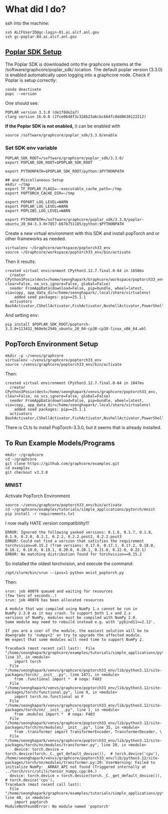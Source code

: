 # What did I do?

ssh into the machine:
```
ssh ALCFUserID@gc-login-01.ai.alcf.anl.gov
ssh gc-poplar-04.ai.alcf.anl.gov
```

## [Poplar SDK Setup](https://docs.alcf.anl.gov/ai-testbed/graphcore/virtual-environments/#poplar-sdk-setup)

The Poplar SDK is downloaded onto the graphcore systems at the /software/graphcore/poplar_sdk/ location. The default poplar version (3.3.0) is enabled automatically upon logging into a graphcore node. Check if Poplar is setup correctly:
```
conda deactivate
popc --version
```
One should see:
```
POPLAR version 3.3.0 (de1f8de2a7)
clang version 16.0.0 (2fce0648f3c328b23a6cbc664fc0dd0630122212)
```
**If the Poplar SDK is not enabled,** it can be enabled with
```
source /software/graphcore/poplar_sdk/3.3.0/enable
```

### Set SDK env variable
```
POPLAR_SDK_ROOT=/software/graphcore/poplar_sdk/3.3.0/
export POPLAR_SDK_ROOT=$POPLAR_SDK_ROOT

export PYTHONPATH=$POPLAR_SDK_ROOT/python:$PYTHONPATH

## and Miscellaneous Setup
mkdir ~/tmp
export TF_POPLAR_FLAGS=--executable_cache_path=~/tmp
export POPTORCH_CACHE_DIR=~/tmp

export POPART_LOG_LEVEL=WARN
export POPLAR_LOG_LEVEL=WARN
export POPLIBS_LOG_LEVEL=WARN

export PYTHONPATH=/software/graphcore/poplar_sdk/3.3.0/poplar-ubuntu_20_04-3.3.0+7857-b67b751185/python:$PYTHONPATH
```

Create a new virtual environment with this SDK and install popTorch and or other frameworks as needed.
```
virtualenv ~/Graphcore/workspace/poptorch33_env
source ~/Graphcore/workspace/poptorch33_env/bin/activate
```
Then it results:
```
created virtual environment CPython3.12.7.final.0-64 in 1650ms
  creator CPython3Posix(dest=/home/seonghapark/Graphcore/workspace/poptorch33_env, clear=False, no_vcs_ignore=False, global=False)
  seeder FromAppData(download=False, pip=bundle, wheel=latest, via=copy, app_data_dir=/home/seonghapark/.local/share/virtualenv)
    added seed packages: pip==25.1.1
  activators BashActivator,CShellActivator,FishActivator,NushellActivator,PowerShellActivator,PythonActivator
```

And setting env:
```
pip install $POPLAR_SDK_ROOT/poptorch-3.3.0+113432_960e9c294b_ubuntu_20_04-cp38-cp38-linux_x86_64.whl
```

## PopTorch Environment Setup
```
mkdir -p ~/venvs/graphcore
virtualenv ~/venvs/graphcore/poptorch33_env
source ~/venvs/graphcore/poptorch33_env/bin/activate
```
Then:
```
created virtual environment CPython3.12.7.final.0-64 in 1847ms
  creator CPython3Posix(dest=/home/seonghapark/venvs/graphcore/poptorch33_env, clear=False, no_vcs_ignore=False, global=False)
  seeder FromAppData(download=False, pip=bundle, wheel=latest, via=copy, app_data_dir=/home/seonghapark/.local/share/virtualenv)
    added seed packages: pip==25.1.1
  activators BashActivator,CShellActivator,FishActivator,NushellActivator,PowerShellActivator,PythonActivator
```
There is CLIs to install PopTorch-3.3.0, but it seems that is already installed.

## To Run Example Models/Programs
```
mkdir ~/graphcore
cd ~/graphcore
git clone https://github.com/graphcore/examples.git
cd examples
git checkout v3.3.0
```

### MNIST
Activate PopTorch Environment
```
source ~/venvs/graphcore/poptorch33_env/bin/activate
cd ~/graphcore/examples/tutorials/simple_applications/pytorch/mnist
pip install -r requirements.txt
```

I now really HATE version compatibility!!!
```
ERROR: Ignored the following yanked versions: 0.1.6, 0.1.7, 0.1.8, 0.1.9, 0.2.0, 0.2.1, 0.2.2, 0.2.2.post2, 0.2.2.post3
ERROR: Could not find a version that satisfies the requirement torchvision==0.15.2 (from versions: 0.17.0, 0.17.1, 0.17.2, 0.18.0, 0.18.1, 0.19.0, 0.19.1, 0.20.0, 0.20.1, 0.21.0, 0.22.0, 0.22.1)
ERROR: No matching distribution found for torchvision==0.15.2
```
So installed the oldest torchvision, and execute the command:
```
/opt/slurm/bin/srun --ipus=1 python mnist_poptorch.py
```
Then:

```
srun: job 40076 queued and waiting for resources
(few tens of seconds..)
srun: job 40076 has been allocated resources

A module that was compiled using NumPy 1.x cannot be run in
NumPy 2.3.0 as it may crash. To support both 1.x and 2.x
versions of NumPy, modules must be compiled with NumPy 2.0.
Some module may need to rebuild instead e.g. with 'pybind11>=2.12'.

If you are a user of the module, the easiest solution will be to
downgrade to 'numpy<2' or try to upgrade the affected module.
We expect that some modules will need time to support NumPy 2.

Traceback (most recent call last):  File "/home/seonghapark/graphcore/examples/tutorials/simple_applications/pytorch/mnist/mnist_poptorch.py", line 37, in <module>
    import torch
  File "/home/seonghapark/venvs/graphcore/poptorch33_env/lib/python3.12/site-packages/torch/__init__.py", line 1471, in <module>
    from .functional import *  # noqa: F403
  File "/home/seonghapark/venvs/graphcore/poptorch33_env/lib/python3.12/site-packages/torch/functional.py", line 9, in <module>
    import torch.nn.functional as F
  File "/home/seonghapark/venvs/graphcore/poptorch33_env/lib/python3.12/site-packages/torch/nn/__init__.py", line 1, in <module>
    from .modules import *  # noqa: F403
  File "/home/seonghapark/venvs/graphcore/poptorch33_env/lib/python3.12/site-packages/torch/nn/modules/__init__.py", line 35, in <module>
    from .transformer import TransformerEncoder, TransformerDecoder, \
  File "/home/seonghapark/venvs/graphcore/poptorch33_env/lib/python3.12/site-packages/torch/nn/modules/transformer.py", line 20, in <module>
    device: torch.device = torch.device(torch._C._get_default_device()),  # torch.device('cpu'),
/home/seonghapark/venvs/graphcore/poptorch33_env/lib/python3.12/site-packages/torch/nn/modules/transformer.py:20: UserWarning: Failed to initialize NumPy: _ARRAY_API not found (Triggered internally at ../torch/csrc/utils/tensor_numpy.cpp:84.)
  device: torch.device = torch.device(torch._C._get_default_device()),  # torch.device('cpu'),
Traceback (most recent call last):
  File "/home/seonghapark/graphcore/examples/tutorials/simple_applications/pytorch/mnist/mnist_poptorch.py", line 40, in <module>
    import poptorch
ModuleNotFoundError: No module named 'poptorch'
```
